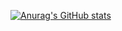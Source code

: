 [![Anurag's GitHub stats](https://github-readme-stats.vercel.app/api?username=yannicfreson&show_icons=true&theme=tokyonight)](https://github.com/anuraghazra/github-readme-stats)
